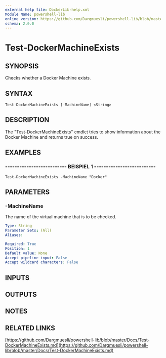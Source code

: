 ```yaml
---
external help file: DockerLib-help.xml
Module Name: powershell-lib
online version: https://github.com/Dargmuesli/powershell-lib/blob/master/Docs/Test-DockerMachineExists.md
schema: 2.0.0
---
```


# Test-DockerMachineExists

## SYNOPSIS
Checks whether a Docker Machine exists.

## SYNTAX

```
Test-DockerMachineExists [-MachineName] <String>
```

## DESCRIPTION
The "Test-DockerMachineExists" cmdlet tries to show information about the Docker Machine and returns true on success.

## EXAMPLES

### -------------------------- BEISPIEL 1 --------------------------
```
Test-DockerMachineExists -MachineName "Docker"
```

## PARAMETERS

### -MachineName
The name of the virtual machine that is to be checked.

```yaml
Type: String
Parameter Sets: (All)
Aliases: 

Required: True
Position: 1
Default value: None
Accept pipeline input: False
Accept wildcard characters: False
```

## INPUTS

## OUTPUTS

## NOTES

## RELATED LINKS

[https://github.com/Dargmuesli/powershell-lib/blob/master/Docs/Test-DockerMachineExists.md](https://github.com/Dargmuesli/powershell-lib/blob/master/Docs/Test-DockerMachineExists.md)

